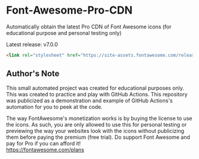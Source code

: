 # Font-Awesome-Pro-CDN

Automatically obtain the latest Pro CDN of Font Awesome icons (for educational purpose and personal testing only)

Latest release: v7.0.0
```html
<link rel="stylesheet" href="https://site-assets.fontawesome.com/releases/v6.2.0/css/all.css">
```

## Author's Note

This small automated project was created for educational purposes only. This was created to practice and play with GitHub Actions. This repository was publicized as a demonstration and example of GitHub Actions's automation for you to peek at the code.

The way FontAwesome's monetization works is by buying the license to use the icons. As such, you are only allowed to use this for personal testing or previewing the way your websites look with the icons without publicizing them before paying the premium (free trial). Do support Font Awesome and pay for Pro if you can afford it!  
<https://fontawesome.com/plans>
